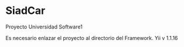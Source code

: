 # SiadCar
Proyecto Universidad Software1

Es necesario enlazar el proyecto al directorio del Framework. Yii v 1.1.16
